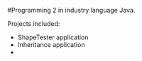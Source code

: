 #Programming 2 in industry language Java.

Projects included:
* ShapeTester application
* Inheritance application
* 
